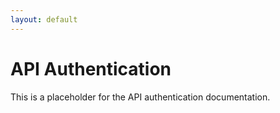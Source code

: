 ```yaml
---
layout: default
---
```


# API Authentication

This is a placeholder for the API authentication documentation.
